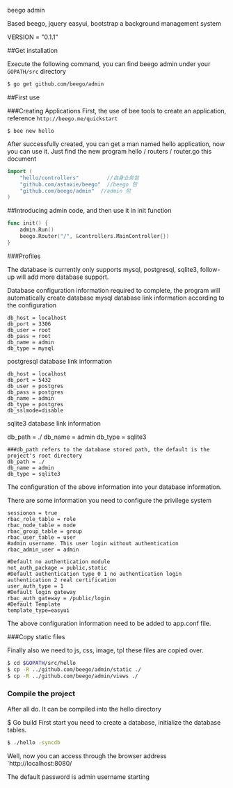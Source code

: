 beego admin

Based beego, jquery easyui, bootstrap a background management system

VERSION = "0.1.1"

##Get installation

Execute the following command, you can find beego admin under your `GOPATH/src` directory

```bash
$ go get github.com/beego/admin
```

##First use

###Creating Applications
First, the use of bee tools to create an application, reference `http://beego.me/quickstart`
```
$ bee new hello
```
After successfully created, you can get a man named hello application, now you can use it. Just find the new program hello / routers / router.go this document
```go
import (
	"hello/controllers" 		//自身业务包
	"github.com/astaxie/beego"  //beego 包
	"github.com/beego/admin"  //admin 包
)

```
##Introducing admin code, and then use it in init function
```go
func init() {
	admin.Run()
	beego.Router("/", &controllers.MainController{})
}
```
###Profiles

The database is currently only supports mysql, postgresql, sqlite3, follow-up will add more database support.

Database configuration information required to complete, the program will automatically create database mysql database link information according to the configuration
```
db_host = localhost
db_port = 3306
db_user = root
db_pass = root
db_name = admin
db_type = mysql
```
postgresql database link information
```
db_host = localhost
db_port = 5432
db_user = postgres
db_pass = postgres
db_name = admin
db_type = postgres
db_sslmode=disable
```
sqlite3 database link information

db_path = ./
db_name = admin
db_type = sqlite3
```
###db_path refers to the database stored path, the default is the project's root directory
db_path = ./
db_name = admin
db_type = sqlite3
```
The configuration of the above information into your database information.

There are some information you need to configure the privilege system
```
sessionon = true
rbac_role_table = role
rbac_node_table = node
rbac_group_table = group
rbac_user_table = user
#admin username. This user login without authentication
rbac_admin_user = admin

#Default no authentication module
not_auth_package = public,static
#Default authentication type 0 1 no authentication login authentication 2 real certification
user_auth_type = 1
#Default login gateway
rbac_auth_gateway = /public/login
#Default Template
template_type=easyui
```
The above configuration information need to be added to app.conf file.

###Copy static files

Finally also we need to js, ​​css, image, tpl these files are copied over.
```bash
$ cd $GOPATH/src/hello
$ cp -R ../github.com/beego/admin/static ./
$ cp -R ../github.com/beego/admin/views ./

```
### Compile the project

After all do. It can be compiled into the hello directory

$ Go build
First start you need to create a database, initialize the database tables.

```bash
$ ./hello -syncdb
```
Well, now you can access through the browser address `http://localhost:8080/

The default password is admin username starting
